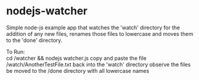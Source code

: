 # nodejs-watcher

Simple node-js example app that watches the 'watch' directory for the addition of any new files, renames those files to lowercase and moves them to the 'done' directory.

To Run:  
cd /watcher && nodejs watcher.js
copy and paste the file /watch/AnotherTestFile.txt back into the 'watch' directory
observe the files be moved to the /done directory with all lowercase names
